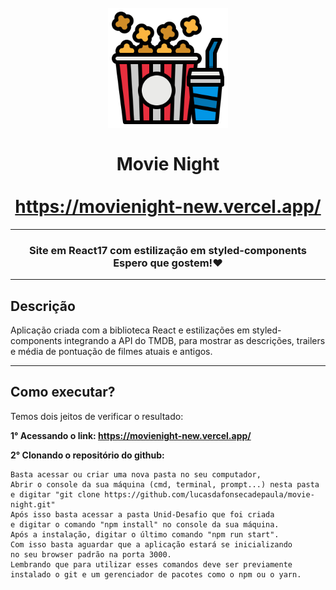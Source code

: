 <h1 align="center">
<br>
  <img alt="Make-up Logo" src="https://github.com/lucasdafonsecadepaula/Unid-Desafio/blob/main/github-img/logo.png" />
  <br>
  <br>
  Movie Night
  <br>
  <br>
  <a href="https://movienight-new.vercel.app/">https://movienight-new.vercel.app/</a>
</h1>

---
<h3 align="center">Site em React17 com estilização em styled-components<br>Espero que gostem!❤</h3>


---

## Descrição


Aplicação criada com a biblioteca React e estilizações em styled-components integrando a API do TMDB, para mostrar as descrições, trailers e média de pontuação de filmes atuais e antigos.

---

## Como executar?

Temos dois jeitos de verificar o resultado:

**1° Acessando o link: https://movienight-new.vercel.app/**


**2° Clonando o repositório do github:**

    Basta acessar ou criar uma nova pasta no seu computador,
    Abrir o console da sua máquina (cmd, terminal, prompt...) nesta pasta
    e digitar "git clone https://github.com/lucasdafonsecadepaula/movie-night.git"
    Após isso basta acessar a pasta Unid-Desafio que foi criada
    e digitar o comando "npm install" no console da sua máquina.
    Após a instalação, digitar o último comando "npm run start".
    Com isso basta aguardar que a aplicação estará se inicializando 
    no seu browser padrão na porta 3000.
    Lembrando que para utilizar esses comandos deve ser previamente instalado o git e um gerenciador de pacotes como o npm ou o yarn.

    
